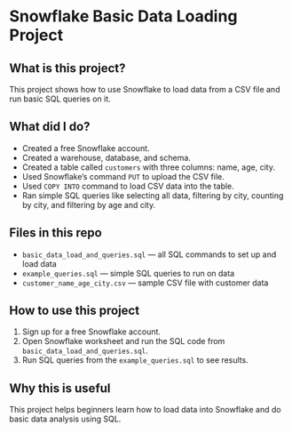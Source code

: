 # Snowflake Basic Data Loading Project

## What is this project?  
This project shows how to use Snowflake to load data from a CSV file and run basic SQL queries on it.

## What did I do?  
- Created a free Snowflake account.  
- Created a warehouse, database, and schema.  
- Created a table called `customers` with three columns: name, age, city.  
- Used Snowflake’s command `PUT` to upload the CSV file.  
- Used `COPY INTO` command to load CSV data into the table.  
- Ran simple SQL queries like selecting all data, filtering by city, counting by city, and filtering by age and city.

## Files in this repo  
- `basic_data_load_and_queries.sql` — all SQL commands to set up and load data  
- `example_queries.sql` — simple SQL queries to run on data  
- `customer_name_age_city.csv` — sample CSV file with customer data  

## How to use this project  
1. Sign up for a free Snowflake account.  
2. Open Snowflake worksheet and run the SQL code from `basic_data_load_and_queries.sql`.  
3. Run SQL queries from the `example_queries.sql` to see results.  

## Why this is useful  
This project helps beginners learn how to load data into Snowflake and do basic data analysis using SQL.
